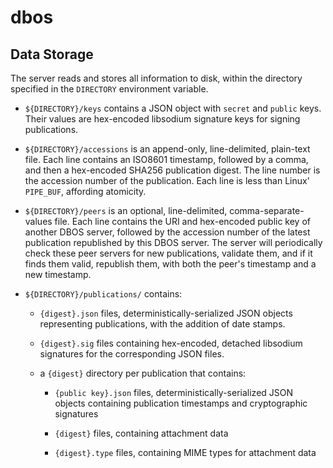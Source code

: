 # dbos

## Data Storage

The server reads and stores all information to disk, within the directory specified in the `DIRECTORY` environment variable.

- `${DIRECTORY}/keys` contains a JSON object with `secret` and `public` keys.  Their values are hex-encoded libsodium signature keys for signing publications.

- `${DIRECTORY}/accessions` is an append-only, line-delimited, plain-text file.  Each line contains an ISO8601 timestamp, followed by a comma, and then a hex-encoded SHA256 publication digest.  The line number is the accession number of the publication.  Each line is less than Linux' `PIPE_BUF`, affording atomicity.

- `${DIRECTORY}/peers` is an optional, line-delimited, comma-separate-values file.  Each line contains the URI and hex-encoded public key of another DBOS server, followed by the accession number of the latest publication republished by this DBOS server.  The server will periodically check these peer servers for new publications, validate them, and if it finds them valid, republish them, with both the peer's timestamp and a new timestamp.

- `${DIRECTORY}/publications/` contains:

  - `{digest}.json` files, deterministically-serialized JSON objects representing publications, with the addition of date stamps.

  - `{digest}.sig` files containing hex-encoded, detached libsodium signatures for the corresponding JSON files.

  - a `{digest}` directory per publication that contains:

    - `{public key}.json` files, deterministically-serialized JSON objects containing publication timestamps and cryptographic signatures

    - `{digest}` files, containing attachment data

    - `{digest}.type` files, containing MIME types for attachment data
